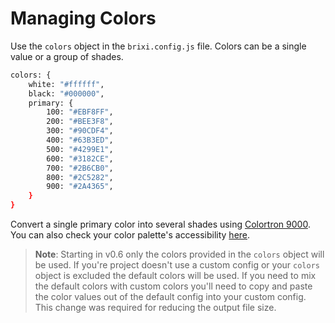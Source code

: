 # Managing Colors

Use the `colors` object in the `brixi.config.js` file. Colors can be a single value or a group of shades.

```bash
colors: {
    white: "#ffffff",
    black: "#000000",
    primary: {
        100: "#EBF8FF",
        200: "#BEE3F8",
        300: "#90CDF4",
        400: "#63B3ED",
        500: "#4299E1",
        600: "#3182CE",
        700: "#2B6CB0",
        800: "#2C5282",
        900: "#2A4365",
    }
}
```

Convert a single primary color into several shades using [Colortron 9000](https://colorpalette.app/). You can also check your color palette's accessibility [here](https://accessiblecolors.app/).

> **Note**: Starting in v0.6 only the colors provided in the `colors` object will be used. If you're project doesn't use a custom config or your `colors` object is excluded the default colors will be used. If you need to mix the default colors with custom colors you'll need to copy and paste the color values out of the default config into your custom config. This change was required for reducing the output file size.
